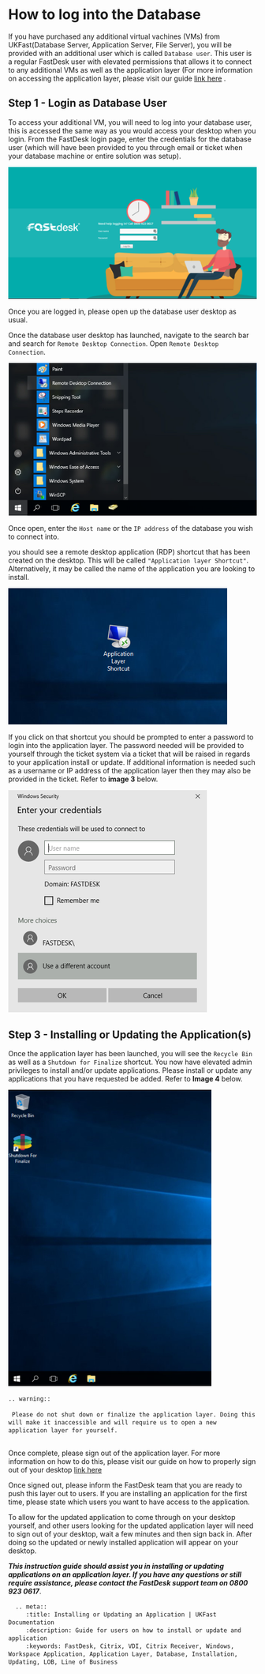 # How to log into the Database

If you have purchased any additional virtual vachines (VMs) from UKFast(Database Server, Application Server, File Server), you will be provided with an additional user which is called `Database user`. This user is a regular FastDesk user with elevated permissions that allows it to connect to any additional VMs as well as the application layer (For more information on accessing the application layer, please visit our guide [link here](https://docs.ukfast.co.uk/desktop/fastdesk/applayerlogin.html) .

## Step 1 - Login as Database User

To access your additional VM, you will need to log into your database user, this is accessed the same way as you would access your desktop when you login. From the FastDesk login page, enter the credentials for the database user (which will have been provided to you through email or ticket when your database machine or entire solution was setup).

![Image 1: FastDesk Log in Page](files/Welcome_screen.png "Image 1: FastDesk Log in Page")

Once you are logged in, please open up the database user desktop as usual. 

Once the database user desktop has launched, navigate to the search bar and search for `Remote Desktop Connection`. Open `Remote Desktop Connection`.

![Image 2: Application Layer Shortcut](files/RDPsearch2.PNG "Image 2: Application Layer Shortcut")

Once open, enter the `Host name` or the `IP address` of the database you wish to connect into. 

you should see a remote desktop application (RDP) shortcut that has been created on the desktop. This will be called `"Application layer Shortcut"`. Alternatively, it may be called the name of the application you are looking to install. 

![Image 2: Application Layer Shortcut](files/applayershortcut2.PNG "Image 2: Application Layer Shortcut")

If you click on that shortcut you should be prompted to enter a password to login into the application layer. The password needed will be provided to yourself through the ticket system via a ticket that will be raised in regards to your application install or update. If additional information is needed such as a username or IP address of the application layer then they may also be provided in the ticket. Refer to **image 3** below.

![Image 3: RDP Credentials](files/applayercreds2.PNG "Image 3: RDP Credentials")

## Step 3 - Installing or Updating the Application(s)

Once the application layer has been launched, you will see the `Recycle Bin` as well as a `Shutdown for Finalize` shortcut. You now have elevated admin privileges to install and/or update applications. Please install or update any applications that you have requested be added. Refer to **Image 4** below.

![Image 4: Application Layer Desktop](files/applayerdesktop23.PNG "Image 4: Application Layer Desktop")

  ```eval_rst
.. warning::

   Please do not shut down or finalize the application layer. Doing this will make it inaccessible and will require us to open a new application layer for yourself.
   
```

Once complete, please sign out of the application layer.  For more information on how to do this, please visit our guide on how to properly sign out of your desktop [link here](https://docs.ukfast.co.uk/desktop/fastdesk/signout.html) 

Once signed out, please inform the FastDesk team that you are ready to push this layer out to users. If you are installing an application for the first time, please state which users you want to have access to the application.

To allow for the updated application to come through on your desktop yourself, and other users looking for the updated application layer will need to sign out of your desktop, wait a few minutes and then sign back in. After doing so the updated or newly installed application will appear on your desktop.
 


**_This instruction guide should assist you in installing or updating applications on an application layer. If you have any questions or still require assistance, please contact the FastDesk support team on 0800 923 0617_**.


 ```eval_rst
   .. meta::
      :title: Installing or Updating an Application | UKFast Documentation
      :description: Guide for users on how to install or update and application 
      :keywords: FastDesk, Citrix, VDI, Citrix Receiver, Windows, Workspace Application, Application Layer, Database, Installation, Updating, LOB, Line of Business

